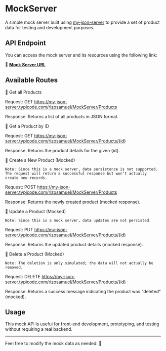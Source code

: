 # MockServer

A simple mock server built using [my-json-server](https://my-json-server.typicode.com/) to provide a set of product data for testing and development purposes.

## API Endpoint  
You can access the mock server and its resources using the following link:  

🔗 **[Mock Server URL](https://my-json-server.typicode.com/rizosamuel/MockServer)**  

## Available Routes  

📌 Get all Products

Request:
GET https://my-json-server.typicode.com/rizosamuel/MockServer/Products

Response:
Returns a list of all products in JSON format.

📌 Get a Product by ID

Request:
GET https://my-json-server.typicode.com/rizosamuel/MockServer/Products/{id}

Response:
Returns the product details for the given {id}.

📌 Create a New Product (Mocked)

    Note: Since this is a mock server, data persistence is not supported. The request will return a successful response but won’t actually create new records.
    
Request:
POST https://my-json-server.typicode.com/rizosamuel/MockServer/Products

Response:
Returns the newly created product (mocked response).

📌 Update a Product (Mocked)

    Note: Since this is a mock server, data updates are not persisted.

Request:
PUT https://my-json-server.typicode.com/rizosamuel/MockServer/Products/{id}

Response:
Returns the updated product details (mocked response).

📌 Delete a Product (Mocked)

    Note: The deletion is only simulated; the data will not actually be removed.

Request:
DELETE https://my-json-server.typicode.com/rizosamuel/MockServer/Products/{id}

Response:
Returns a success message indicating the product was "deleted" (mocked).

## Usage  
This mock API is useful for front-end development, prototyping, and testing without requiring a real backend.

---

Feel free to modify the mock data as needed. 🚀
